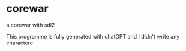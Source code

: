 # corewar
a corewar with sdl2

This programme is fully generated with chatGPT and I didn't write any charactere
